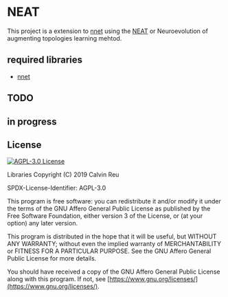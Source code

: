 # NEAT
This project is a extension to [nnet](https://gitlab.com/calvinreu/nnet) using the [NEAT](http://nn.cs.utexas.edu/downloads/papers/stanley.ec02.pdf) or Neuroevolution of augmenting topologies learning mehtod.

## required libraries
 - [nnet](https://gitlab.com/calvinreu/nnet)

## TODO


## in progress

## License

[![AGPL-3.0 License](https://www.gnu.org/graphics/agplv3-155x51.png)](https://www.gnu.org/licenses/agpl.html)

Libraries
Copyright (C) 2019 Calvin Reu

SPDX-License-Identifier: AGPL-3.0

This program is free software: you can redistribute it and/or modify it under the terms of the GNU Affero General Public License as published by the Free Software Foundation, either version 3 of the License, or (at your option) any later version.

This program is distributed in the hope that it will be useful, but WITHOUT ANY WARRANTY; without even the implied warranty of MERCHANTABILITY or FITNESS FOR A PARTICULAR PURPOSE. See the GNU Affero General Public License for more details.

You should have received a copy of the GNU Affero General Public License along with this program. If not, see [https://www.gnu.org/licenses/](https://www.gnu.org/licenses/).